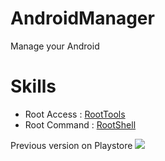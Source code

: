 # AndroidManager
Manage your Android

# Skills
* Root Access : [RootTools](https://github.com/Stericson/RootTools)
* Root Command : [RootShell](https://github.com/Stericson/RootShell)

Previous version on Playstore
[<img src="https://play.google.com/intl/en_us/badges/images/generic/en_badge_web_generic.png">](https://play.google.com/store/apps/details?id=com.vteam.line.vtool)

